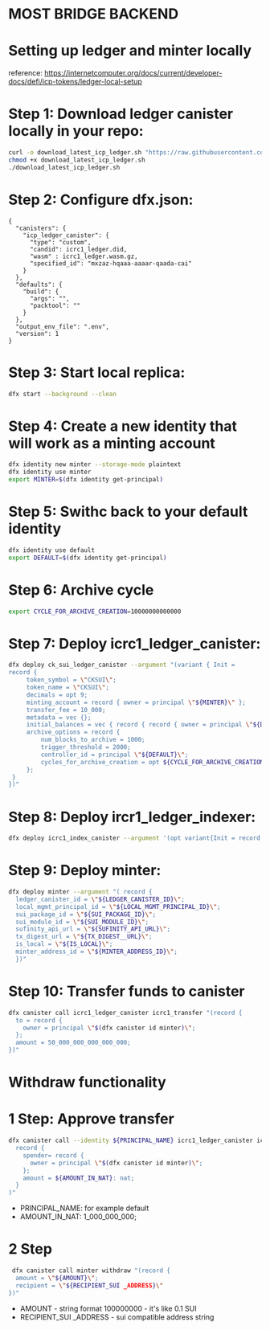 # MOST BRIDGE BACKEND

# Setting up ledger and minter locally

reference: https://internetcomputer.org/docs/current/developer-docs/defi/icp-tokens/ledger-local-setup

# Step 1: Download ledger canister locally in your repo:

```bash
curl -o download_latest_icp_ledger.sh "https://raw.githubusercontent.com/dfinity/ic/00a4ab409e6236d4082cee4a47544a2d87b7190d/rs/rosetta-api/scripts/download_latest_icp_ledger.sh"
chmod +x download_latest_icp_ledger.sh
./download_latest_icp_ledger.sh
```

# Step 2: Configure dfx.json:

```
{
  "canisters": {
    "icp_ledger_canister": {
      "type": "custom",
      "candid": icrc1_ledger.did,
      "wasm" : icrc1_ledger.wasm.gz,
      "specified_id": "mxzaz-hqaaa-aaaar-qaada-cai"
    }
  },
  "defaults": {
    "build": {
      "args": "",
      "packtool": ""
    }
  },
  "output_env_file": ".env",
  "version": 1
}
```

# Step 3: Start local replica:

```bash
dfx start --background --clean
```

# Step 4: Create a new identity that will work as a minting account

```bash
dfx identity new minter --storage-mode plaintext
dfx identity use minter
export MINTER=$(dfx identity get-principal)
```

# Step 5: Swithc back to your default identity

```bash
dfx identity use default
export DEFAULT=$(dfx identity get-principal)
```

# Step 6: Archive cycle

```bash
export CYCLE_FOR_ARCHIVE_CREATION=10000000000000
```

# Step 7: Deploy icrc1_ledger_canister:

```bash
dfx deploy ck_sui_ledger_canister --argument "(variant { Init =
record {
     token_symbol = \"CKSUI\";
     token_name = \"CKSUI\";
     decimals = opt 9;
     minting_account = record { owner = principal \"${MINTER}\" };
     transfer_fee = 10_000;
     metadata = vec {};
     initial_balances = vec { record { record { owner = principal \"${DEFAULT}\"; }; 100_000_000_000_000_000; }; };
     archive_options = record {
         num_blocks_to_archive = 1000;
         trigger_threshold = 2000;
         controller_id = principal \"${DEFAULT}\";
         cycles_for_archive_creation = opt ${CYCLE_FOR_ARCHIVE_CREATION};
     };
 }
})"
```

# Step 8: Deploy ircr1_ledger_indexer:

```bash
dfx deploy icrc1_index_canister --argument '(opt variant{Init = record { ledger_id = principal "mxzaz-hqaaa-aaaar-qaada-cai" }})'
```

# Step 9: Deploy minter:

```bash
dfx deploy minter --argument "( record {
  ledger_canister_id = \"${LEDGER_CANISTER_ID}\";
  local_mgmt_principal_id = \"${LOCAL_MGMT_PRINCIPAL_ID}\";
  sui_package_id = \"${SUI_PACKAGE_ID}\";
  sui_module_id = \"${SUI_MODULE_ID}\";
  sufinity_api_url = \"${SUFINITY_API_URL}\";
  tx_digest_url = \"${TX_DIGEST__URL}\";
  is_local = \"${IS_LOCAL}\";
  minter_address_id = \"${MINTER_ADDRESS_ID}\";
  })"
```

# Step 10: Transfer funds to canister

```bash
dfx canister call icrc1_ledger_canister icrc1_transfer "(record {
  to = record {
    owner = principal \"$(dfx canister id minter)\";
  };
  amount = 50_000_000_000_000_000;
})"
```

# Withdraw functionality

# 1 Step: Approve transfer

```bash
dfx canister call --identity ${PRINCIPAL_NAME} icrc1_ledger_canister icrc2_approve "(
  record {
    spender= record {
      owner = principal \"$(dfx canister id minter)\";
    };
    amount = ${AMOUNT_IN_NAT}: nat;
  }
)"
```

- PRINCIPAL_NAME: for example default
- AMOUNT_IN_NAT: 1_000_000_000;

# 2 Step

```bash
 dfx canister call minter withdraw "(record {
  amount = \"${AMOUNT}\";
  recipient = \"${RECIPIENT_SUI _ADDRESS}\"
})"
```

- AMOUNT - string format 100000000 - it's like 0.1 SUI
- RECIPIENT_SUI \_ADDRESS - sui compatible address string
